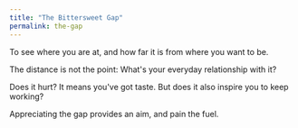```yaml
---
title: "The Bittersweet Gap"
permalink: the-gap
---
```


To see where you are at, and how far it is from where you want to be.

The distance is not the point: What's your everyday relationship with it?

Does it hurt? It means you've got taste. But does it also inspire you to keep working?

Appreciating the gap provides an aim, and pain the fuel.
